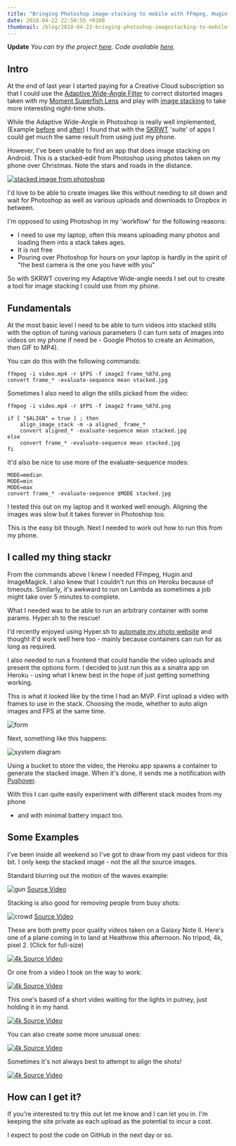 ```yaml
---
title: "Bringing Photoshop image-stacking to mobile with FFmpeg, Hugin, ImageMagick & Hyper.sh"
date: 2018-04-22 22:50:55 +0100
thumbnail: /blog/2018-04-22-bringing-photoshop-imagestacking-to-mobile-with-ffmpeg-hugin-imagemagick-hypersh/diagram.png
---
```


**Update** _You can try the project [here](https://charlieegan3-stackr.herokuapp.com/). Code available [here](https://github.com/charlieegan3/stackr)._

## Intro

At the end of last year I started paying for a Creative Cloud subscription so
that I could use the [Adaptive Wide-Angle Filter](https://helpx.adobe.com/photoshop/using/adaptive-wide-angle-filter.html)
to correct distorted images taken with my [Moment Superfish Lens](https://www.shopmoment.com/shop/new-superfish-lens)
and play with [image stacking](https://helpx.adobe.com/photoshop/using/image-stacks.html)
to take more interesting night-time shots.

While the Adaptive Wide-Angle in Photoshop is really well implemented, (Example
[before](/blog/2018-04-22-bringing-photoshop-imagestacking-to-mobile-with-ffmpeg-hugin-imagemagick-hypersh/lens_distorted.jpg)
and
[after](/blog/2018-04-22-bringing-photoshop-imagestacking-to-mobile-with-ffmpeg-hugin-imagemagick-hypersh/lens_corrected.jpg))
I found that with the
[SKRWT](http://www.skrwt.com/) 'suite' of apps I could get much the same result
from using just my phone.

However, I've been unable to find an app that does image stacking on Android.
This is a stacked-edit from Photoshop using photos taken on my phone over
Christmas. Note the stars and roads in the distance.

[
  ![stacked image from photoshop](/blog/2018-04-22-bringing-photoshop-imagestacking-to-mobile-with-ffmpeg-hugin-imagemagick-hypersh/photoshop_stacked.jpg)
](https://photos.charlieegan3.com/photos/2017-12-29-1680667219972842009/)

I'd love to be able to create images like this without needing to sit down and
wait for Photoshop as well as various uploads and downloads to Dropbox in
between.

I'm opposed to using Photoshop in my 'workflow' for the following reasons:

- I need to use my laptop, often this means uploading many photos and loading
  them into a stack takes ages.
- It is not free
- Pouring over Photoshop for hours on your laptop is hardly in the spirit of
  "the best camera is the one you have with you"

So with SKRWT covering my Adaptive Wide-angle needs I set out to create a
tool for image stacking I could use from my phone.


## Fundamentals

At the most basic level I need to be able to turn videos into stacked stills
with the option of tuning various parameters (I can turn sets of images into
videos on my phone if need be - Google Photos to create an Animation, then GIF
to MP4).

You can do this with the following commands:

```
ffmpeg -i video.mp4 -r $FPS -f image2 frame_%07d.png
convert frame_* -evaluate-sequence mean stacked.jpg
```

Sometimes I also need to align the stills picked from the video:

```
ffmpeg -i video.mp4 -r $FPS -f image2 frame_%07d.png

if [ "$ALIGN" = true ] ; then
	align_image_stack -m -a aligned_ frame_*
	convert aligned_* -evaluate-sequence mean stacked.jpg
else
	convert frame_* -evaluate-sequence mean stacked.jpg
fi
```

It'd also be nice to use more of the evaluate-sequence modes:

```
MODE=median
MODE=min
MODE=max
convert frame_* -evaluate-sequence $MODE stacked.jpg
```

I tested this out on my laptop and it worked well enough. Aligning the images
was slow but it takes forever in Photoshop too.

This is the easy bit though. Next I needed to work out how to run this from my
phone.

## I called my thing stackr

From the commands above I knew I needed FFmpeg, Hugin and ImageMagick. I also
knew that I couldn't run this on Heroku because of timeouts. Similarly, it's
awkward to run on Lambda as sometimes a job might take over 5 minutes to
complete.

What I needed was to be able to run an arbitrary container with some params.
Hyper.sh to the rescue!

I'd recently enjoyed using Hyper.sh to [automate my photo
website](https://charlieegan3.com/blog/2018/04/07/i-made-an-interactive-portfolio-site-with-hugo)
and thought it'd work well here too - mainly because containers can run for as
long as required.

I also needed to run a frontend that could handle the video uploads and present
the options form. I decided to just run this as a sinatra app on Heroku - using
what I knew best in the hope of just getting something working.

This is what it looked like by the time I had an MVP. First upload a video with
frames to use in the stack. Choosing the mode, whether to auto align images and
FPS at the same time.

![form](/blog/2018-04-22-bringing-photoshop-imagestacking-to-mobile-with-ffmpeg-hugin-imagemagick-hypersh/form.png)

Next, something like this happens:

![system diagram](/blog/2018-04-22-bringing-photoshop-imagestacking-to-mobile-with-ffmpeg-hugin-imagemagick-hypersh/diagram.png)

Using a bucket to store the video, the Heroku app spawns a container to
generate the stacked image. When it's done, it sends me a notification with
[Pushover](https://pushover.net/).

With this I can quite easily experiment with different stack modes from my phone
- and with minimal battery impact too.

## Some Examples

I've been inside all weekend so I've got to draw from my past videos for this
bit. I only keep the stacked image - not the all the source images.

Standard blurring out the motion of the waves example:

![gun](/blog/2018-04-22-bringing-photoshop-imagestacking-to-mobile-with-ffmpeg-hugin-imagemagick-hypersh/gun.jpg)
[Source Video](https://photos.charlieegan3.com/photos/2016-05-29-1261099882943047095/)

Stacking is also good for removing people from busy shots:

![crowd](/blog/2018-04-22-bringing-photoshop-imagestacking-to-mobile-with-ffmpeg-hugin-imagemagick-hypersh/crowd.jpg)
[Source Video](https://photos.charlieegan3.com/photos/2014-10-22-836785782090590192/)

These are both pretty poor quality videos taken on a Galaxy Note II. Here's one
of a plane coming in to land at Heathrow this afternoon. No tripod, 4k, pixel 2.
(Click for full-size)

[
![4k](/blog/2018-04-22-bringing-photoshop-imagestacking-to-mobile-with-ffmpeg-hugin-imagemagick-hypersh/4k.jpg)
](/blog/2018-04-22-bringing-photoshop-imagestacking-to-mobile-with-ffmpeg-hugin-imagemagick-hypersh/4k.jpg)
[Source Video](https://photos.app.goo.gl/9tvOK7kZRoKtke9p1)

Or one from a video I took on the way to work:

[
![4k](/blog/2018-04-22-bringing-photoshop-imagestacking-to-mobile-with-ffmpeg-hugin-imagemagick-hypersh/church.jpg)
](/blog/2018-04-22-bringing-photoshop-imagestacking-to-mobile-with-ffmpeg-hugin-imagemagick-hypersh/church.jpg)
[Source Video](https://photos.app.goo.gl/jl985Kju1IuqPtX32)

This one's based of a short video waiting for the lights in putney, just
holding it in my hand.

[
![4k](/blog/2018-04-22-bringing-photoshop-imagestacking-to-mobile-with-ffmpeg-hugin-imagemagick-hypersh/putney.jpg)
](/blog/2018-04-22-bringing-photoshop-imagestacking-to-mobile-with-ffmpeg-hugin-imagemagick-hypersh/putney.jpg)
[Source Video](https://photos.app.goo.gl/yEZkWcx0NK2VgXIs2)

You can also create some more unusual ones:

[
![4k](/blog/2018-04-22-bringing-photoshop-imagestacking-to-mobile-with-ffmpeg-hugin-imagemagick-hypersh/trainblur.jpg)
](/blog/2018-04-22-bringing-photoshop-imagestacking-to-mobile-with-ffmpeg-hugin-imagemagick-hypersh/trainblur.jpg)
[Source Video](https://photos.app.goo.gl/zTSZhgbvMN90K02c2)

Sometimes it's not always best to attempt to align the shots!

[
![4k](/blog/2018-04-22-bringing-photoshop-imagestacking-to-mobile-with-ffmpeg-hugin-imagemagick-hypersh/art.jpg)
](/blog/2018-04-22-bringing-photoshop-imagestacking-to-mobile-with-ffmpeg-hugin-imagemagick-hypersh/art.jpg)
[Source Video](https://photos.app.goo.gl/zTSZhgbvMN90K02c2)

## How can I get it?
If you're interested to try this out let me know and I can let you in. I'm
keeping the site private as each upload as the potential to incur a cost.

I expect to post the code on GitHub in the next day or so.
